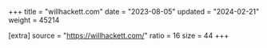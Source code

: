 +++
title = "willhackett.com"
date = "2023-08-05"
updated = "2024-02-21"
weight = 45214

[extra]
source = "https://willhackett.com/"
ratio = 16
size = 44
+++
